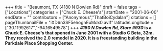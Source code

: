 +++
title = "Beaumont, TX (4180 N Dowlen Rd)"
draft = false
tags = ["Locations"]
categories = ["Chuck E. Cheese's"]
startDate = "2001-06-00"
endDate = ""
contributors = ["Anonymous","ThatBoiCydalan"]
citations = []
pageThumbnailFile = "iXD6n3SF5ehognEuMdx0.avif"
latitudeLongitude = ["30.11992617","-94.16549578"]
+++
***4180 N Dowlen Rd, Store #930* is a Chuck E. Cheese's that opened in June 2001 with a Studio C Beta, 32m. They received the 2.0 remodel in 2020. It is a freestanding building in the Parkdale Place Shopping Center.**
